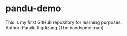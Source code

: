 # pandu-demo
This is my first GitHub repository for learning purposes. <br>
Author: Pandu Rigdizang (The handsome man)
